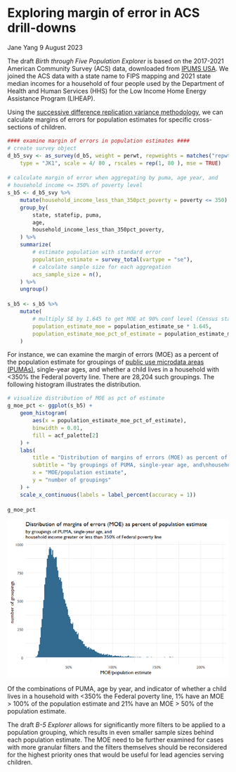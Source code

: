 Exploring margin of error in ACS drill-downs
================
Jane Yang
9 August 2023

The draft *Birth through Five Population Explorer* is based on the
2017-2021 American Community Survey (ACS) data, downloaded from [IPUMS
USA](https://usa.ipums.org/usa/). We joined the ACS data with a state
name to FIPS mapping and 2021 state median incomes for a household of
four people used by the Department of Health and Human Services (HHS)
for the Low Income Home Energy Assistance Program (LIHEAP).

Using the [successive difference replication variance
methodology](https://www2.census.gov/programs-surveys/acs/tech_docs/accuracy/2021_ACS_Accuracy_Document_Worked_Examples.pdf),
we can calculate margins of errors for population estimates for specific
cross-sections of children.

``` r
#### examine margin of errors in population estimates ####
# create survey object
d_b5_svy <- as_survey(d_b5, weight = perwt, repweights = matches("repwtp[0-9]+"),
    type = "JK1", scale = 4/ 80 , rscales = rep(1, 80 ), mse = TRUE)

# calculate margin of error when aggregating by puma, age year, and
# household income <= 350% of poverty level
s_b5 <- d_b5_svy %>%
    mutate(household_income_less_than_350pct_poverty = poverty <= 350) %>%
    group_by(
        state, statefip, puma,
        age,
        household_income_less_than_350pct_poverty,
    ) %>%
    summarize(
        # estimate population with standard error
        population_estimate = survey_total(vartype = "se"),
        # calculate sample size for each aggregation
        acs_sample_size = n(),
    ) %>%
    ungroup()

s_b5 <- s_b5 %>% 
    mutate(
        # multiply SE by 1.645 to get MOE at 90% conf level (Census standard)
        population_estimate_moe = population_estimate_se * 1.645,
        population_estimate_moe_pct_of_estimate = population_estimate_moe/population_estimate,
    )
```

For instance, we can examine the margin of errors (MOE) as a percent of
the population estimate for groupings of [public use microdata areas
(PUMAs)](https://www.census.gov/programs-surveys/geography/guidance/geo-areas/pumas.html),
single-year ages, and whether a child lives in a household with \<350%
the Federal poverty line. There are 28,204 such groupings. The following
histogram illustrates the distribution.

``` r
# visualize distribution of MOE as pct of estimate
g_moe_pct <- ggplot(s_b5) +
    geom_histogram(
        aes(x = population_estimate_moe_pct_of_estimate),
        binwidth = 0.01,
        fill = acf_palette[2]
    ) +
    labs(
        title = "Distribution of margins of errors (MOE) as percent of population estimate",
        subtitle = "by groupings of PUMA, single-year age, and\nhousehold income greater or less than 350% of Federal poverty line",
        x = "MOE/population estimate",
        y = "number of groupings"
    ) +
    scale_x_continuous(labels = label_percent(accuracy = 1))

g_moe_pct
```

![](explore_moe_files/figure-gfm/plot_moe_distribution-1.png)<!-- -->

Of the combinations of PUMA, age by year, and indicator of whether a
child lives in a household with \<350% the Federal poverty line, 1% have
an MOE \> 100% of the population estimate and 21% have an MOE \> 50% of
the population estimate.

The draft *B-5 Explorer* allows for significantly more filters to be
applied to a population grouping, which results in even smaller sample
sizes behind each population estimate. The MOE need to be further
examined for cases with more granular filters and the filters themselves
should be reconsidered for the highest priority ones that would be
useful for lead agencies serving children.
